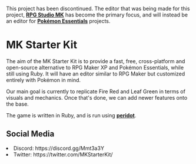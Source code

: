 This project has been discontinued. The editor that was being made for this project, <b><a href="https://github.com/Marin-MK/RPG-Studio-MK">RPG Studio MK</a></b> has become the primary focus, and will instead be an editor for <b><a href="https://github.com/Maruno17/pokemon-essentials">Pokémon Essentials</a></b> projects.

<h1>MK Starter Kit</h1>

The aim of the MK Starter Kit is to provide a fast, free, cross-platform and open-source alternative to RPG Maker XP and Pokémon Essentials, while still using Ruby. It will have an editor similar to RPG Maker but customized entirely with Pokémon in mind.

Our main goal is currently to replicate Fire Red and Leaf Green in terms of visuals and mechanics. Once that's done, we can add newer features onto the base.

The game is written in Ruby, and is run using <b><a href="https://github.com/Marin-MK/peridot">peridot</a></b>.

<h2>Social Media</h2>

<list>
<li>Discord: https://discord.gg/Mmt3a3Y
<li>Twitter: https://twitter.com/MKStarterKit/
</list>
